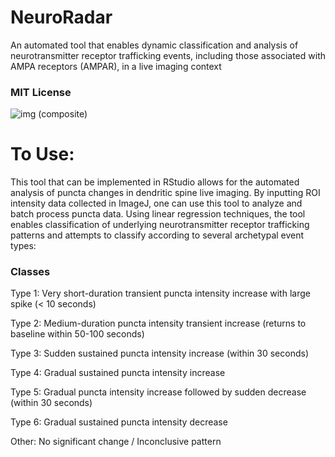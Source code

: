 # NeuroRadar
An automated tool that enables dynamic classification and analysis of neurotransmitter receptor trafficking events, including those associated with AMPA receptors (AMPAR), in a live imaging context

### MIT License

![img (composite)](https://user-images.githubusercontent.com/131828718/235338077-254c0684-7d7b-4d78-a8f0-6a2859c08926.png)

# To Use:

This tool that can be implemented in RStudio allows for the automated analysis of puncta changes in dendritic spine live imaging. By inputting ROI intensity data collected in ImageJ, one can use this tool to analyze and batch process puncta data. Using linear regression techniques, the tool enables classification of underlying neurotransmitter receptor trafficking patterns and attempts to classify according to several archetypal event types:

### Classes
Type 1: Very short-duration transient puncta intensity increase with large spike (< 10 seconds)

Type 2: Medium-duration puncta intensity transient increase (returns to baseline within 50-100 seconds)

Type 3: Sudden sustained puncta intensity increase (within 30 seconds)

Type 4: Gradual sustained puncta intensity increase

Type 5: Gradual puncta intensity increase followed by sudden decrease (within 30 seconds)

Type 6: Gradual sustained puncta intensity decrease

Other: No significant change / Inconclusive pattern
